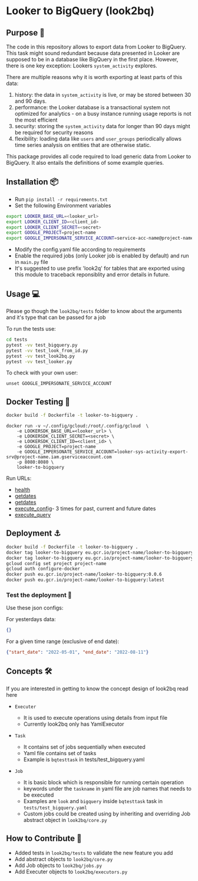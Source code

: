 # Looker to BigQuery (look2bq)

## Purpose 🔮

The code in this repository allows to export data from Looker to BigQuery.
This task might sound redundant because data presented in Looker are supposed to be in a database like BigQuery in the first place. However, there is one key exception: Lookers `system_activity` explores.

There are multiple reasons why it is worth exporting at least parts of this data:

1. history: the data in `system_activity` is live, or may be stored between 30 and 90 days.
1. performance: the Looker database is a transactional system not optimized for analytics - on a busy instance running usage reports is not the most efficient
1. security: storing the `system_activity` data for longer than 90 days might be required for security reasons
1. flexibility: loading data like `users` and `user_groups` periodically allows time series analysis on entities that are otherwise static.

This package provides all code required to load generic data from Looker to BigQuery.
It also entails the definitions of some example queries.

## Installation 📦

- Run `pip install -r requirements.txt`
- Set the following Environment variables

```bash
export LOOKER_BASE_URL=<looker_url>
export LOOKER_CLIENT_ID=<client_id>
export LOOKER_CLIENT_SECRET=<secret>
export GOOGLE_PROJECT=project-name
export GOOGLE_IMPERSONATE_SERVICE_ACCOUNT=service-acc-name@project-name.iam.gserviceaccount.com
```

- Modify the config.yaml file according to requirements
- Enable the required jobs (only Looker job is enabled by default) and run in `main.py` file
- It's suggested to use prefix 'look2q' for tables that are exported using this module to traceback reponsiblity and error details in future.

## Usage 💻

Please go though the `look2bq/tests` folder to know about the arguments and it's type that can be passed for a job

To run the tests use:

```bash
cd tests  
pytest -vv test_bigquery.py
pytest -vv test_look_from_id.py
pytest -vv test_look2bq.py
pytest -vv test_looker.py
```

To check with your own user:

```
unset GOOGLE_IMPERSONATE_SERVICE_ACCOUNT
```

## Docker Testing 🐋

```bash
docker build -f Dockerfile -t looker-to-bigquery .
```

```
docker run -v ~/.config/gcloud:/root/.config/gcloud  \
    -e LOOKERSDK_BASE_URL=<looker_url> \
    -e LOOKERSDK_CLIENT_SECRET=<secret> \
    -e LOOKERSDK_CLIENT_ID=<client_id> \
    -e GOOGLE_PROJECT=project-name
    -e GOOGLE_IMPERSONATE_SERVICE_ACCOUNT=looker-sys-activity-export-srv@project-name.iam.gserviceaccount.com
    -p 8080:8080 \
    looker-to-bigquery
```

Run URLs:

- [health](http://0.0.0.0:8080/)
- [getdates](http://0.0.0.0:8080/getdates?start_date=2022-01-01&end_date=2022-03-01) 
- [getdates](http://0.0.0.0:8080/getdates?start_date=&end_date=) 
- [execute_config](http://0.0.0.0:8080/execute_config?query_config=events_config&transaction_date=2022-07-19)- 3 times for past, current and future dates
- [execute_query](http://0.0.0.0:8080/execute_query?qid=E38SPG0QSsn7DqEav1c2i5&destination=project-name.looker_system_activity.groups&if_exists=replace)


## Deployment ⚓

```bash
docker build -f Dockerfile -t looker-to-bigquery .
docker tag looker-to-bigquery eu.gcr.io/project-name/looker-to-bigquery:0.0.6
docker tag looker-to-bigquery eu.gcr.io/project-name/looker-to-bigquery:latest
gcloud config set project project-name
gcloud auth configure-docker
docker push eu.gcr.io/project-name/looker-to-bigquery:0.0.6
docker push eu.gcr.io/project-name/looker-to-bigquery:latest
```

### Test the deployment 🧪

Use these json configs:

For yesterdays data:

```json
{}
```

For a given time range (exclusive of end date):

```json
{"start_date": "2022-05-01", "end_date": "2022-08-11"}
```

## Concepts 🛠️

If you are interested in getting to know the concept design of look2bq read here

- `Executer`
  - It is used to execute operations using details from input file
  - Currently look2bq only has YamlExecutor
- `Task`
  - It contains set of jobs sequentially when executed
  - Yaml file contains set of tasks
  - Example is `bqtesttask` in tests/test_bigquery.yaml

- `Job`
  - It is basic block which is responsible for running certain operation
  - keywords under the `taskname` in yaml file are job names that needs to be executed
  - Examples are `look` and `bigquery` inside `bqtesttask` task in `tests/test_bigquery.yaml`
  - Custom jobs could be created using by inheriting and overriding Job abstract object in `look2bq/core.py`

## How to Contribute 🎁

- Added tests in `look2bq/tests` to validate the new feature you add
- Add abstract objects to `look2bq/core.py`
- Add Job objects to `look2bq/jobs.py`
- Add Executer objects to `look2bq/executors.py`
